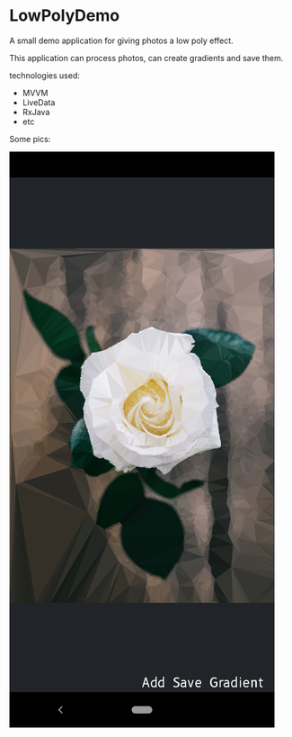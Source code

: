 # LowPolyDemo

A small demo application for giving photos a low poly effect.

This application can process photos, can create gradients and save them.

technologies used:
- MVVM
- LiveData
- RxJava
- etc 

Some pics:

![](https://raw.githubusercontent.com/thrashedbrain/LowPolyDemo/main/Screenshot1.png)
